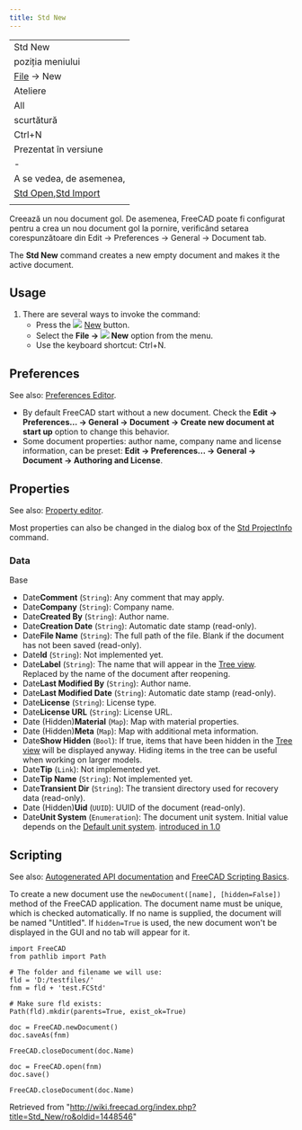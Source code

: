 ```yaml
---
title: Std New
---
```

|  |
| --- |
| Std New |
| poziția meniului |
| [File](/Std_File_Menu/ro "Std File Menu/ro") → New |
| Ateliere |
| All |
| scurtătură |
| Ctrl+N |
| Prezentat în versiune |
| - |
| A se vedea, de asemenea, |
| [Std Open](/Std_Open/ro "Std Open/ro"),[Std Import](/Std_Import/ro "Std Import/ro") |
|  |

Creează un nou document gol. De asemenea, FreeCAD poate fi configurat pentru a crea un nou document gol la pornire, verificând setarea corespunzătoare din Edit → Preferences → General → Document tab.

The **Std New** command creates a new empty document and makes it the active document.

## Usage

1. There are several ways to invoke the command:
   * Press the ![](/images/Std_New.svg) [New](/Std_New "Std New") button.
   * Select the **File → ![](/images/Std_New.svg) New** option from the menu.
   * Use the keyboard shortcut: Ctrl+N.

## Preferences

See also: [Preferences Editor](/Preferences_Editor "Preferences Editor").

* By default FreeCAD start without a new document. Check the **Edit → Preferences... → General → Document → Create new document at start up** option to change this behavior.
* Some document properties: author name, company name and license information, can be preset: **Edit → Preferences... → General → Document → Authoring and License**.

## Properties

See also: [Property editor](/Property_editor "Property editor").

Most properties can also be changed in the dialog box of the [Std ProjectInfo](/Std_ProjectInfo "Std ProjectInfo") command.

### Data

Base

* Date**Comment** (`String`): Any comment that may apply.
* Date**Company** (`String`): Company name.
* Date**Created By** (`String`): Author name.
* Date**Creation Date** (`String`): Automatic date stamp (read-only).
* Date**File Name** (`String`): The full path of the file. Blank if the document has not been saved (read-only).
* Date**Id** (`String`): Not implemented yet.
* Date**Label** (`String`): The name that will appear in the [Tree view](/Tree_view "Tree view"). Replaced by the name of the document after reopening.
* Date**Last Modified By** (`String`): Author name.
* Date**Last Modified Date** (`String`): Automatic date stamp (read-only).
* Date**License** (`String`): License type.
* Date**License URL** (`String`): License URL.
* Date (Hidden)**Material** (`Map`): Map with material properties.
* Date (Hidden)**Meta** (`Map`): Map with additional meta information.
* Date**Show Hidden** (`Bool`): If true, items that have been hidden in the [Tree view](/Tree_view "Tree view") will be displayed anyway. Hiding items in the tree can be useful when working on larger models.
* Date**Tip** (`Link`): Not implemented yet.
* Date**Tip Name** (`String`): Not implemented yet.
* Date**Transient Dir** (`String`): The transient directory used for recovery data (read-only).
* Date (Hidden)**Uid** (`UUID`): UUID of the document (read-only).
* Date**Unit System** (`Enumeration`): The document unit system. Initial value depends on the [Default unit system](/Preferences_Editor#General_2 "Preferences Editor"). [introduced in 1.0](/Release_notes_1.0 "Release notes 1.0")

## Scripting

See also: [Autogenerated API documentation](https://freecad.github.io/SourceDoc/) and [FreeCAD Scripting Basics](/FreeCAD_Scripting_Basics "FreeCAD Scripting Basics").

To create a new document use the `newDocument([name], [hidden=False])` method of the FreeCAD application. The document name must be unique, which is checked automatically. If no name is supplied, the document will be named "Untitled". If `hidden=True` is used, the new document won't be displayed in the GUI and no tab will appear for it.

```
import FreeCAD
from pathlib import Path

# The folder and filename we will use:
fld = 'D:/testfiles/'
fnm = fld + 'test.FCStd'

# Make sure fld exists:
Path(fld).mkdir(parents=True, exist_ok=True)

doc = FreeCAD.newDocument()
doc.saveAs(fnm)

FreeCAD.closeDocument(doc.Name)

doc = FreeCAD.open(fnm)
doc.save()

FreeCAD.closeDocument(doc.Name)

```

Retrieved from "<http://wiki.freecad.org/index.php?title=Std_New/ro&oldid=1448546>"